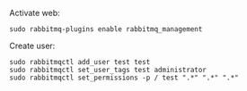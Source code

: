Activate web:
```
sudo rabbitmq-plugins enable rabbitmq_management
```
Create user:  
```
sudo rabbitmqctl add_user test test  
sudo rabbitmqctl set_user_tags test administrator  
sudo rabbitmqctl set_permissions -p / test ".*" ".*" ".*"
```
